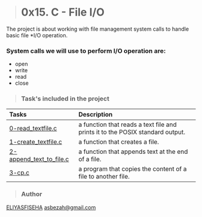 > # 0x15. C - File I/O

The project is about working with file management system calls to handle basic file *I/O operation.

### System calls we will use to perform I/O operation are:
* open
* write
* read
* close

> ### Task's included in the project

|Tasks | Description |
|:--- | :--------------|
| [ 0-read_textfile.c  ]() | a function that reads a text file and prints it to the POSIX standard output.|
| [ 1-create_textfile.c ]() | a function that creates a file. |
| [ 2-append_text_to_file.c ]() | a function that appends text at the end of a file.|
| [ 3-cp.c ]() | a program that copies the content of a file to another file. |


> ### Author 

[ELIYASFISEHA](https://github.com/malu17/) 
asbezah@gmail.com
